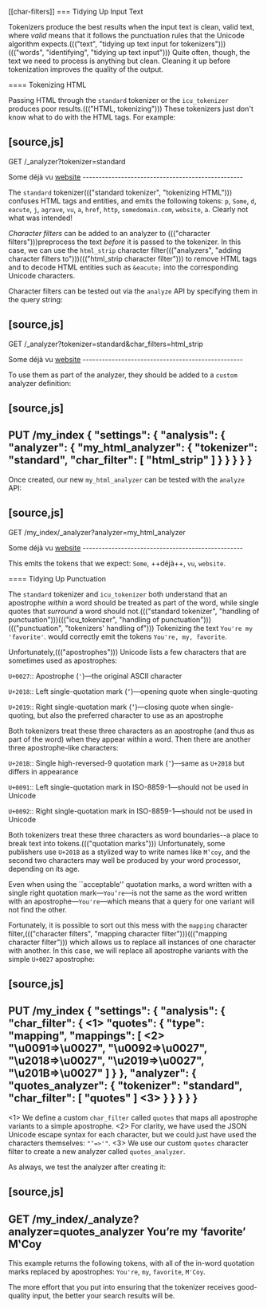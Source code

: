 [[char-filters]]
=== Tidying Up Input Text

Tokenizers produce the best results when the input text is clean, valid
text, where _valid_ means that it follows the punctuation rules that the
Unicode algorithm expects.((("text", "tidying up text input for tokenizers")))((("words", "identifying", "tidying up text input")))  Quite often, though, the text we need to process
is anything but clean. Cleaning it up before tokenization improves the quality
of the output.

==== Tokenizing HTML

Passing HTML through the `standard` tokenizer or the `icu_tokenizer` produces
poor results.((("HTML, tokenizing")))  These tokenizers just don't know what to do with the HTML tags.
For example:

[source,js]
--------------------------------------------------
GET /_analyzer?tokenizer=standard
<p>Some d&eacute;j&agrave; vu <a href="http://somedomain.com>">website</a>
--------------------------------------------------

The `standard` tokenizer((("standard tokenizer", "tokenizing HTML"))) confuses HTML tags and entities, and emits the
following tokens: `p`, `Some`, `d`, `eacute`, `j`, `agrave`, `vu`, `a`,
`href`, `http`, `somedomain.com`, `website`, `a`.  Clearly not what was
intended!

_Character filters_ can be added to an analyzer to ((("character filters")))preprocess the text
_before_ it is passed to the tokenizer.  In this case, we can use the
`html_strip` character filter((("analyzers", "adding character filters to")))((("html_strip character filter"))) to remove HTML tags and to decode HTML entities
such as `&eacute;` into the corresponding Unicode characters.

Character filters can be tested out via the `analyze` API by specifying them
in the query string:

[source,js]
--------------------------------------------------
GET /_analyzer?tokenizer=standard&char_filters=html_strip
<p>Some d&eacute;j&agrave; vu <a href="http://somedomain.com>">website</a>
--------------------------------------------------

To use them as part of the analyzer, they should be added to a `custom`
analyzer definition:

[source,js]
--------------------------------------------------
PUT /my_index
{
    "settings": {
        "analysis": {
            "analyzer": {
                "my_html_analyzer": {
                    "tokenizer":     "standard",
                    "char_filter": [ "html_strip" ]
                }
            }
        }
    }
}
--------------------------------------------------

Once created, our new `my_html_analyzer` can be tested with the `analyze` API:

[source,js]
--------------------------------------------------
GET /my_index/_analyzer?analyzer=my_html_analyzer
<p>Some d&eacute;j&agrave; vu <a href="http://somedomain.com>">website</a>
--------------------------------------------------

This emits the tokens that we expect: `Some`, ++déjà++, `vu`, `website`.

==== Tidying Up Punctuation

The `standard` tokenizer and `icu_tokenizer` both understand that an
apostrophe _within_ a word should be treated as part of the word, while single
quotes that _surround_ a word should not.((("standard tokenizer", "handling of punctuation")))((("icu_tokenizer", "handling of punctuation")))((("punctuation", "tokenizers&#x27; handling of"))) Tokenizing the text `You're my 'favorite'`. would correctly emit the tokens `You're, my, favorite`.

Unfortunately,((("apostrophes"))) Unicode lists a few characters that are sometimes used
as apostrophes:

`U+0027`:: 
      Apostrophe (`'`)&#x2014;the original ASCII character
      
`U+2018`:: 
      Left single-quotation mark (`‘`)&#x2014;opening quote when single-quoting
      
`U+2019`:: 
      Right single-quotation mark (`’`)&#x2014;closing quote when single-quoting, but also the  preferred character to use as an apostrophe

Both tokenizers treat these three characters as an apostrophe (and thus as
part of the word) when they appear within a word. Then there are another three
apostrophe-like characters:

`U+201B`:: 
      Single high-reversed-9 quotation mark (`‛`)&#x2014;same as `U+2018` but differs in appearance
      
`U+0091`:: 
      Left single-quotation mark in ISO-8859-1&#x2014;should not be used in Unicode
      
`U+0092`:: 
      Right single-quotation mark in ISO-8859-1&#x2014;should not be used in Unicode

Both tokenizers treat these three characters as word boundaries--a place to
break text into tokens.((("quotation marks"))) Unfortunately, some publishers use `U+201B` as a
stylized way to write names like `M‛coy`, and the second two characters may well
be produced by your word processor, depending on its age.

Even when using the ``acceptable'' quotation marks, a word written with a
single right quotation mark&#x2014;`You’re`&#x2014;is not the same as the word written
with an apostrophe&#x2014;`You're`&#x2014;which means that a query for one variant
will not find the other.

Fortunately, it is possible to sort out this mess with the `mapping` character
filter,((("character filters", "mapping character filter")))((("mapping character filter"))) which allows us to replace all instances of one character with
another.  In this case, we will replace all apostrophe variants with the
simple `U+0027` apostrophe:

[source,js]
--------------------------------------------------
PUT /my_index
{
  "settings": {
    "analysis": {
      "char_filter": { <1>
        "quotes": {
          "type": "mapping",
          "mappings": [ <2>
            "\\u0091=>\\u0027",
            "\\u0092=>\\u0027",
            "\\u2018=>\\u0027",
            "\\u2019=>\\u0027",
            "\\u201B=>\\u0027"
          ]
        }
      },
      "analyzer": {
        "quotes_analyzer": {
          "tokenizer":     "standard",
          "char_filter": [ "quotes" ] <3>
        }
      }
    }
  }
}
--------------------------------------------------
<1> We define a custom `char_filter` called `quotes` that
    maps all apostrophe variants to a simple apostrophe.
<2> For clarity, we have used the JSON Unicode escape syntax
    for each character, but we could just have used the
    characters themselves: `"‘=>'"`.
<3> We use our custom `quotes` character filter to create
    a new analyzer called `quotes_analyzer`.

As always, we test the analyzer after creating it:

[source,js]
--------------------------------------------------
GET /my_index/_analyze?analyzer=quotes_analyzer
You’re my ‘favorite’ M‛Coy
--------------------------------------------------

This example returns the following tokens, with all of the in-word
quotation marks replaced by apostrophes: `You're`, `my`, `favorite`, `M'Coy`.

The more effort that you put into ensuring that the tokenizer receives good-quality input, the better your search results will be.

